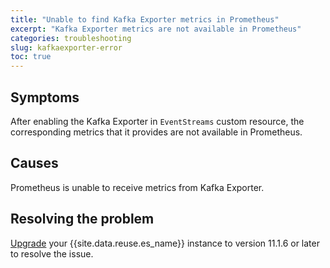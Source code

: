 ```yaml
---
title: "Unable to find Kafka Exporter metrics in Prometheus"
excerpt: "Kafka Exporter metrics are not available in Prometheus"
categories: troubleshooting
slug: kafkaexporter-error
toc: true
---
```


## Symptoms

After enabling the Kafka Exporter in `EventStreams` custom resource, the corresponding metrics that it provides are not available in Prometheus. 

## Causes

Prometheus is unable to receive metrics from Kafka Exporter.

## Resolving the problem

[Upgrade](../../installing/upgrading/) your {{site.data.reuse.es_name}} instance to version 11.1.6 or later to resolve the issue.
